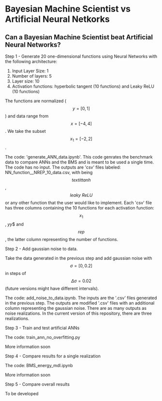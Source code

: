 # Bayesian Machine Scientist vs Artificial Neural Netkorks

## Can a Bayesian Machine Scientist beat Artificial Neural Networks?

Step 1 - Generate 20 one-dimensional functions using Neural Networks with the following architecture:

   1. Input Layer Size: 1
   1. Number of layers: 5
   1. Layer size: 10
   1. Activation functions: hyperbolic tangent (10 functions) and Leaky ReLU (10 functions)

The functions are normalized ($$y=[0,1]$$) and data range from $$x=[-4,4]$$. We take the subset $$x_1=[-2,2]$$.

The code: 'generate_ANN_data.ipynb'. This code genrates the benchmark data to compare ANNs and the BMS and is meant to be used a single time. The code has no input. The outputs are 'csv' files labeled: NN_function_<function>_NREP_10_data.csv, with <function> being $$textit{tanh}$$, $$\textit{leaky ReLU}$$ or any other function that the user would like to implement. Each 'csv' file has three columns containing the 10 functions for each activation function: $$x_1$$, $yy$$ and $$rep$$, the latter column representing the number of functions.

Step 2 - Add gaussian noise to data.

Take the data generated in the previous step and add gaussian noise with $$\sigma=[0, 0.2]$$ in steps of $$\Delta \sigma = 0.02$$ (future versions might have different intervals).

The code: add_noise_to_data.ipynb. The inputs are the '.csv' files generated in the previous step. The outputs are modified '.csv' files with an additional column representing the gaussian noise. There are as many outputs as noise realizations. In the current version of this repository, there are three realizations.

Step 3 - Train and test artificial ANNs

The code: train_ann_no_overfitting.py

More information soon


Step 4 - Compare results for a single realization

The code: BMS_energy_mdl.ipynb

More information soon

Step 5 - Compare overall results

To be developed